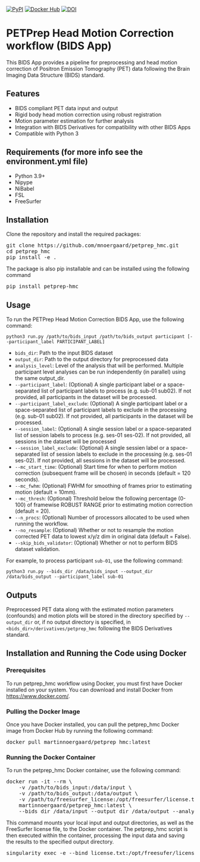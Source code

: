 [![PyPI](https://img.shields.io/pypi/v/petprep-hmc)](https://pypi.org/project/petprep-hmc/0.0.8/) [![Docker Hub](https://img.shields.io/docker/automated/martinnoergaard/petprep_hmc)](https://hub.docker.com/r/martinnoergaard/petprep_hmc) [![DOI](https://zenodo.org/badge/DOI/10.5281/zenodo.14168647.svg)](https://doi.org/10.5281/zenodo.14168647)


# PETPrep Head Motion Correction workflow (BIDS App)
This BIDS App provides a pipeline for preprocessing and head motion correction of Positron Emission Tomography (PET) data following the Brain Imaging Data Structure (BIDS) standard.

## Features

- BIDS compliant PET data input and output
- Rigid body head motion correction using robust registration
- Motion parameter estimation for further analysis
- Integration with BIDS Derivatives for compatibility with other BIDS Apps
- Compatible with Python 3

## Requirements (for more info see the environment.yml file)

- Python 3.9+
- Nipype
- NiBabel
- FSL
- FreeSurfer

## Installation

Clone the repository and install the required packages:

<pre>
git clone https://github.com/mnoergaard/petprep_hmc.git
cd petprep_hmc
pip install -e .
</pre>

The package is also pip installable and can be installed using the following command

<pre>
pip install petprep-hmc
</pre>

## Usage

To run the PETPrep Head Motion Correction BIDS App, use the following command:

`python3 run.py /path/to/bids_input /path/to/bids_output participant [--participant_label PARTICIPANT_LABEL]`

- `bids_dir`: Path to the input BIDS dataset
- `output_dir`: Path to the output directory for preprocessed data
- `analysis_level`: Level of the analysis that will be performed. Multiple participant level analyses can be run independently (in parallel) using the same output_dir.
- `--participant_label`: (Optional) A single participant label or a space-separated list of participant labels to process (e.g. sub-01 sub02). If not provided, all participants in the dataset will be processed.
- `--participant_label_exclude`: (Optional) A single participant label or a space-separated list of participant labels to exclude in the processing (e.g. sub-01 sub02). If not provided, all participants in the dataset will be processed.
- `--session_label`: (Optional) A single session label or a space-separated list of session labels to process (e.g. ses-01 ses-02). If not provided, all sessions in the dataset will 
be processed
- `--session_label_exclude`: (Optional) A single sessien label or a space-separated list of session labels to exclude in the processing (e.g. ses-01 ses-02). If not provided, all sessions in the dataset will be processed.
- `--mc_start_time`: (Optional) Start time for when to perform motion correction (subsequent frame will be chosen) in seconds (default = 120 seconds).
- `--mc_fwhm`: (Optional) FWHM for smoothing of frames prior to estimating motion (default = 10mm).
- `--mc_thresh`: (Optional) Threshold below the following percentage (0-100) of framewise ROBUST RANGE prior to estimating motion correction (default = 20).
- `--n_procs`: (Optional) Number of processors allocated to be used when running the workflow.
- `--no_resample`: (Optional) Whether or not to resample the motion corrected PET data to lowest x/y/z dim in original data (default = False). 
- `--skip_bids_validator`: (Optional) Whether or not to perform BIDS dataset validation.

For example, to process participant `sub-01`, use the following command:

`python3 run.py --bids_dir /data/bids_input --output_dir /data/bids_output --participant_label sub-01`

## Outputs

Preprocessed PET data along with the estimated motion parameters (confounds) and motion plots will be stored in the directory specified by `--output_dir` or, if no output directory is specified, in `<bids_dir>/derivatives/petprep_hmc` following the BIDS Derivatives standard. 

## Installation and Running the Code using Docker

### Prerequisites
To run petprep_hmc workflow using Docker, you must first have Docker installed on your system. You can download and install Docker from https://www.docker.com/.

### Pulling the Docker Image
Once you have Docker installed, you can pull the petprep_hmc Docker image from Docker Hub by running the following command:

<pre>
docker pull martinnoergaard/petprep_hmc:latest
</pre>

### Running the Docker Container
To run the petprep_hmc Docker container, use the following command:

<pre>
docker run -it --rm \
    -v /path/to/bids_input:/data/input \
    -v /path/to/bids_output:/data/output \
    -v /path/to/freesurfer_license:/opt/freesurfer/license.txt \
    martinnoergaard/petprep_hmc:latest \
    --bids_dir /data/input --output_dir /data/output --analysis_level participant [--participant_label PARTICIPANT_LABEL]
</pre>

This command mounts your local input and output directories, as well as the FreeSurfer license file, to the Docker container. The petprep_hmc script is then executed within the container, processing the input data and saving the results to the specified output directory.

<pre>
singularity exec -e --bind license.txt:/opt/freesufer/license.txt docker://martinnoergaard/petprep_hmc:latest python3 /opt/petprep_hmc/run.py
</pre

## Support

For questions or bug reports, please open an issue on the GitHub repository.

## License

This BIDS App is released under the Apache 2.0 license. Please see the `Apache 2.0 license` file for more details.
